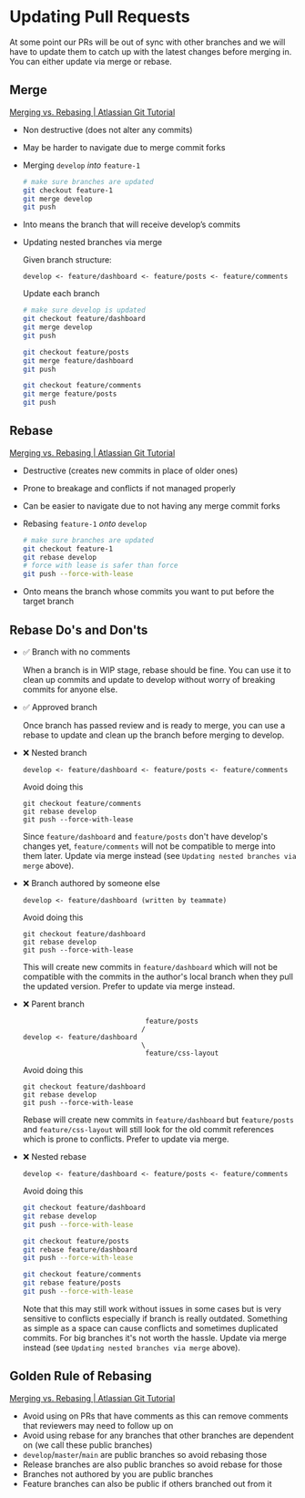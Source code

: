 # Updating Pull Requests

At some point our PRs will be out of sync with other branches and we will have to update them to catch up with the latest changes before merging in. You can either update via merge or rebase.

## Merge

[Merging vs. Rebasing | Atlassian Git Tutorial](https://www.atlassian.com/git/tutorials/merging-vs-rebasing)

- Non destructive (does not alter any commits)
- May be harder to navigate due to merge commit forks
- Merging `develop` *into* `feature-1`

	```bash
	# make sure branches are updated
	git checkout feature-1
	git merge develop
	git push
	```

- Into means the branch that will receive develop’s commits
- Updating nested branches via merge

  Given branch structure:
  ```
  develop <- feature/dashboard <- feature/posts <- feature/comments
  ```
  Update each branch
  ```bash
  # make sure develop is updated
  git checkout feature/dashboard
  git merge develop
  git push

  git checkout feature/posts
  git merge feature/dashboard
  git push

  git checkout feature/comments
  git merge feature/posts
  git push
  ```

## Rebase

[Merging vs. Rebasing | Atlassian Git Tutorial](https://www.atlassian.com/git/tutorials/merging-vs-rebasing)

- Destructive (creates new commits in place of older ones)
- Prone to breakage and conflicts if not managed properly
- Can be easier to navigate due to not having any merge commit forks
- Rebasing `feature-1` *onto* `develop`

	```bash
	# make sure branches are updated
	git checkout feature-1
	git rebase develop
	# force with lease is safer than force
	git push --force-with-lease
	```

- Onto means the branch whose commits you want to put before the target branch

## Rebase Do's and Don'ts

- ✅ Branch with no comments

  When a branch is in WIP stage, rebase should be fine. You can use it to clean up commits and update to develop without worry of breaking commits for anyone else.
- ✅ Approved branch

  Once branch has passed review and is ready to merge, you can use a rebase to update and clean up the branch before merging to develop.
- ❌ Nested branch
  ```
  develop <- feature/dashboard <- feature/posts <- feature/comments
  ```

  Avoid doing this

  ```
  git checkout feature/comments
  git rebase develop
  git push --force-with-lease
  ```

  Since `feature/dashboard` and `feature/posts` don't have develop's changes yet, `feature/comments` will not be compatible to merge into them later. Update via merge instead (see `Updating nested branches via merge` above).
- ❌ Branch authored by someone else
  ```
  develop <- feature/dashboard (written by teammate)
  ```

  Avoid doing this

  ```
  git checkout feature/dashboard
  git rebase develop
  git push --force-with-lease
  ```

  This will create new commits in `feature/dashboard` which will not be compatible with the commits in the author's local branch when they pull the updated version. Prefer to update via merge instead.
- ❌ Parent branch
  ```
                                feature/posts
                               /
  develop <- feature/dashboard
                               \
                                feature/css-layout
  ```
  Avoid doing this

  ```
  git checkout feature/dashboard
  git rebase develop
  git push --force-with-lease
  ```
  Rebase will create new commits in `feature/dashboard` but `feature/posts` and `feature/css-layout` will still look for the old commit references which is prone to conflicts. Prefer to update via merge.
- ❌ Nested rebase
  ```
  develop <- feature/dashboard <- feature/posts <- feature/comments
  ```
  Avoid doing this
  ```bash
  git checkout feature/dashboard
  git rebase develop
  git push --force-with-lease

  git checkout feature/posts
  git rebase feature/dashboard
  git push --force-with-lease

  git checkout feature/comments
  git rebase feature/posts
  git push --force-with-lease
  ```
  Note that this may still work without issues in some cases but is very sensitive to conflicts especially if branch is really outdated. Something as simple as a space can cause conflicts and sometimes duplicated commits. For big branches it's not worth the hassle. Update via merge instead (see `Updating nested branches via merge` above).


## Golden Rule of Rebasing

[Merging vs. Rebasing | Atlassian Git Tutorial](https://www.atlassian.com/git/tutorials/merging-vs-rebasing#the-golden-rule-of-rebasing)

- Avoid using on PRs that have comments as this can remove comments that reviewers may need to follow up on
- Avoid using rebase for any branches that other branches are dependent on (we call these public branches)
- `develop`/`master`/`main` are public branches so avoid rebasing those
- Release branches are also public branches so avoid rebase for those
- Branches not authored by you are public branches
- Feature branches can also be public if others branched out from it
